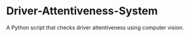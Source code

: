 # Driver-Attentiveness-System
A Python script that checks driver attentiveness using computer vision.
